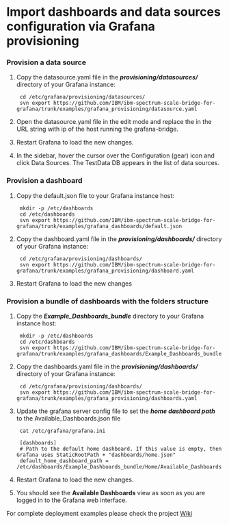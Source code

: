 # Import dashboards and data sources configuration via Grafana provisioning


### Provision a data source


1. Copy the datasource.yaml file in the ***provisioning/datasources/*** directory of your Grafana instance:

   ```
    cd /etc/grafana/provisioning/datasources/
    svn export https://github.com/IBM/ibm-spectrum-scale-bridge-for-grafana/trunk/examples/grafana_provisioning/datasource.yaml
   ```
2. Open the datasource.yaml file in the edit mode and replace the *<host-ip>* in the URL string with ip of the host running the grafana-bridge.

3. Restart Grafana to load the new changes.

4. In the sidebar, hover the cursor over the Configuration (gear) icon and click Data Sources. The TestData DB appears in the list of data sources.



### Provision a dashboard


1. Copy the default.json file to your Grafana instance host:

   ```
    mkdir -p /etc/dashboards
    cd /etc/dashboards
    svn export https://github.com/IBM/ibm-spectrum-scale-bridge-for-grafana/trunk/examples/grafana_dashboards/default.json
   ```
2. Copy the dashboard.yaml file in the ***provisioning/dashboards/*** directory of your Grafana instance:

   ```
    cd /etc/grafana/provisioning/dashboards/
    svn export https://github.com/IBM/ibm-spectrum-scale-bridge-for-grafana/trunk/examples/grafana_provisioning/dashboard.yaml
   ```
3. Restart Grafana to load the new changes



### Provision a bundle of dashboards with the folders structure


1. Copy the ***Example_Dashboards_bundle*** directory to your Grafana instance host:

   ```
    mkdir -p /etc/dashboards
    cd /etc/dashboards
    svn export https://github.com/IBM/ibm-spectrum-scale-bridge-for-grafana/trunk/examples/grafana_dashboards/Example_Dashboards_bundle
   ```
2. Copy the dashboards.yaml file in the ***provisioning/dashboards/*** directory of your Grafana instance:

   ```
    cd /etc/grafana/provisioning/dashboards/
    svn export https://github.com/IBM/ibm-spectrum-scale-bridge-for-grafana/trunk/examples/grafana_provisioning/dashboards.yaml
   ```
3. Update the grafana server config file to set the ***home dashboard path*** to the Available_Dashboards.json file

   ```
    cat /etc/grafana/grafana.ini
    
    [dashboards]
    # Path to the default home dashboard. If this value is empty, then Grafana uses StaticRootPath + "dashboards/home.json"
    default_home_dashboard_path = /etc/dashboards/Example_Dashboards_bundle/Home/Available_Dashboards.json
   ```

4. Restart Grafana to load the new changes.

5. You should see the **Available Dashboards** view as soon as you are logged in to the Grafana web interface.



For complete deployment examples please check the project [Wiki](https://github.com/IBM/ibm-spectrum-scale-bridge-for-grafana/wiki)
